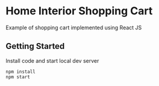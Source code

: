 # Home Interior Shopping Cart
Example of shopping cart implemented using React JS

## Getting Started
Install code and start local dev server
```
npm install
npm start
```

